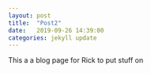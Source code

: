 ```yaml
---
layout: post
title:  "Post2"
date:   2019-09-26 14:39:00
categories: jekyll update
---
```

This a a blog page for Rick to put stuff on
